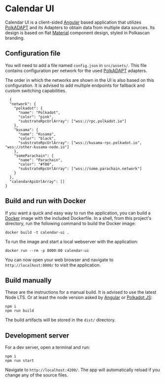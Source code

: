 # Calendar UI

Calendar UI is a client-sided [Angular](https://angular.io/) based application that utilizes [PolkADAPT](https://github.com/polkascan/polkadapt) and its Adapters to obtain data from multiple data sources. Its design is based on flat [Material](https://material.angular.io/) component design, styled in Polkascan branding.

## Configuration file

You will need to add a file named `config.json` in `src/assets/`. This file contains configuration per network for the used [PolkADAPT](https://github.com/polkascan/polkadapt) adapters.

The order in which the networks are shown in the UI is also based on this configuration. It is advised to add multiple endpoints for fallback and custom switching capabilities.

```shell
  {
  "network": {
    "polkadot": {
      "name": "Polkadot",
      "color": "pink",
      "substrateRpcUrlArray": ["wss://rpc.polkadot.io"]
    },
    "kusama": {
      "name": "Kusama",
      "color": "black",
      "substrateRpcUrlArray": ["wss://kusama-rpc.polkadot.io", "wss://other-kusama-node.io"]
    },
    "someParachain": {
      "name": "Parachain",
      "color": "#f00",
      "substrateRpcUrlArray": ["wss://some.parachain.network"]
    }
  },
  "calendarApiUrlArray": []
}
```

## Build and run with Docker

If you want a quick and easy way to run the application, you can build a [Docker](https://www.docker.com/get-started) image with the included Dockerfile. In a shell, from this project's directory, run the following command to build the Docker image:

```shell
docker build -t calendar-ui .
```
To run the image and start a local webserver with the application:
```shell
docker run --rm -p 8000:80 calendar-ui
```
You can now open your web browser and navigate to `http://localhost:8000/` to visit the application.

## Build manually

These are the instructions for a manual build. It is advised to use the latest Node LTS. Or at least the node version asked by [Angular](https://angular.io/) or [Polkadot JS](https://polkadot.js.org/):

```shell
npm i
npm run build
```
The build artifacts will be stored in the `dist/` directory.

## Development server

For a dev server, open a terminal and run:
```shell
npm i
npm run start
```
Navigate to `http://localhost:4200/`. The app will automatically reload if you change any of the source files.
